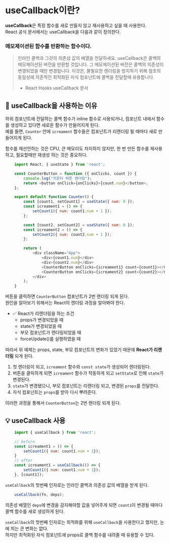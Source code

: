 # useCallback이란?
**useCallback**은 특정 함수를 새로 만들지 않고 재사용하고 싶을 때 사용한다.  
React 공식 문서에서는 useCallback을 다음과 같이 정의한다.

### 메모제이션된 함수를 반환하는 함수이다.

> 인라인 콜백과 그것의 의존성 값의 배열을 전달하세요. useCallback은 콜백의 메모제이션된 버전을 반환할 것입니다.
> 그 메모제이션된 버전은 콜백의 의존성이 변경되었을 때만 변경됩니다.
> 이것은, 불필요한 렌더링을 방지하기 위해 참조의 동일성에 의존적인 최적화된 자식 컴포넌트에 콜백을 전달할때 유용합니다.
> - React Hooks useCallback 문서

## 🤔 useCallback을 사용하는 이유
하위 컴포넌트에 전달하는 콜백 함수가 inline 함수로 사용되거나, 컴포넌트 내에서 함수를 생성하고 있다면 새로운 함수가 만들어지게 된다.  
예를 들면, `Counter` 안에 `icreament` 함수들은 컴포넌트가 리렌더링 될 때마다 새로 만들어지게 된다.  
  
함수를 재선언하는 것은 CPU, 큰 메모리도 차지하지 않지만, 한 번 만든 함수를 재사용하고, 필요할때만 재생성 하는 것은 중요하다.  
```javascript
    import React, { useState } from 'react';

    const CounterButton = function ({ onClicks, count }) {
        console.log("카운터 버튼 렌더링");
        return <button onClick={onClicks}>{count.num}</button>;
    };

    export default function Counter() {
        const [count1, setCount1] = useState({ num: 0 });
        const icreament1 = () => {
            setCount1({ num: count1.num + 1 });
        };

        const [count2, setCount2] = useState({ num: 0 });
        const icreament2 = () => {
            setCount2({ num: count2.num + 1 });
        };

        return (
            <div className="App">
                <div>{count1.num}</div>
                <div>{count2.num}</div>
                <CounterButton onClicks={icreament1} count={count1}></CounterButton>
                <CounterButton onClicks={icreament2} count={count2}></CounterButton>
            </div>
        );
    }
```
버튼을 클릭하면 `CounterButton` 컴포넌트가 2번 렌더링 되게 된다.  
원인을 알아보기 위해서는 React의 렌더링 과정을 알아봐야 한다.

- ✅ React가 리렌더링을 하는 조건
  - props가 변경되었을 때
  - state가 변경되었을 때
  - 부모 컴포넌트가 렌더링되었을 때
  - forceUpdate()를 실행하였을 때

따라서 위 예제는 props, state, 부모 컴포넌트의 변화가 있었기 때문에 **React가 리렌더링** 되게 된다.  

1. 첫 렌더링이 되고, `icreament` 함수와 `const state`가 생성되어 렌더링된다.
2. 버튼을 클릭하게 되면 `icreament` 함수가 작동하게 되고 `setState`로 인해 `state`가 변경된다.
3. `state`가 변경됐으니, 부모 컴포넌트는 리렌더링 되고, 변경된 `props`를 전달한다.
4. 자식 컴포넌트는 `props`를 받아 다시 뿌려준다.

이러한 과정을 통해서 `CounterButton`는 2번 렌더링 되게 된다.  

## 💡 useCallback 사용
```javascript
    import { useCallback } from 'react';

    // before
    const icreament1 = () => {
        setCount1({ num: count1.num + 1});
    }
    // after
    const icreament1 = useCallback(() => {
        setCount1({ num: count1.num + 1});
    }, [count1]);
```
`useCallback`의 첫번째 인자로는 인라인 콜백과 의존성 값의 배열을 받게 된다.  
```javascript
    useCallback(fn, deps);
```
의존성 배열인 `deps`에 변경을 감지해야할 값을 넣어주게 되면 `count1`이 변경될 때마다 콜백 함수를 새로 생성하게 된다.  
  
`useCallback`의 첫번째 인자로는 최적화를 위해 `useCallback`을 사용한다고 했지만, 눈에 띄는 큰 변화는 없다.  
하지만 최적화된 자식 컴포넌트에 props로 콜백 함수를 내려줄 때 유용할 수 있다.  